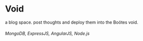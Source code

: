 # Void
a blog space. post thoughts and deploy them into the Boötes void.
###### MongoDB, ExpressJS, AngularJS, Node.js 

